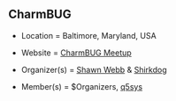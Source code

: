 ## CharmBUG
+ Location = Baltimore, Maryland, USA
 
+ Website = [CharmBUG Meetup](http://www.meetup.com/CharmBUG/)

+ Organizer(s) = [Shawn Webb](https://github.com/lattera) & [Shirkdog](https://github.com/shirkdog)

+ Member(s) = $Organizers, [q5sys](https://github.com/q5sys)

